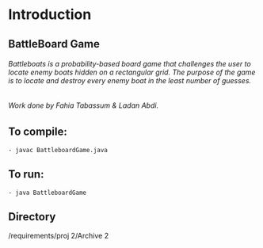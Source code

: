 # Introduction 
## BattleBoard Game 
###### Battleboats is a probability-based board game that challenges the user to locate enemy boats hidden on a rectangular grid. The purpose of the game is to locate and destroy every enemy boat in the least number of guesses.

######  Work done by Fahia Tabassum & Ladan Abdi. 

## To compile:
	- javac BattleboardGame.java
	
## To run:
	- java BattleboardGame
## Directory 
  /requirements/proj 2/Archive 2

